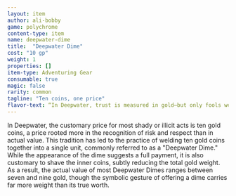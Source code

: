 ```yaml
---
layout: item
author: ali-bobby
game: polychrome
content-type: item
name: deepwater-dime
title:  "Deepwater Dime"
cost: "10 gp"
weight: 1
properties: []
item-type: Adventuring Gear
consumable: true
magic: false
rarity: common
tagline: "Ten coins, one price"
flavor-text: “In Deepwater, trust is measured in gold—but only fools weigh the full ten.”
---
```


In Deepwater, the customary price for most shady or illicit acts is ten gold coins, a price rooted more in the recognition of risk and respect than in actual value. This tradition has led to the practice of welding ten gold coins together into a single unit, commonly referred to as a "Deepwater Dime." While the appearance of the dime suggests a full payment, it is also customary to shave the inner coins, subtly reducing the total gold weight. As a result, the actual value of most Deepwater Dimes ranges between seven and nine gold, though the symbolic gesture of offering a dime carries far more weight than its true worth.
